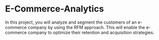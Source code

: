 # E-Commerce-Analytics
In this project, you will analyze and segment the customers of an e-commerce company by using the RFM approach. This will enable the e-commerce company to optimize their retention and acquisition strategies.

